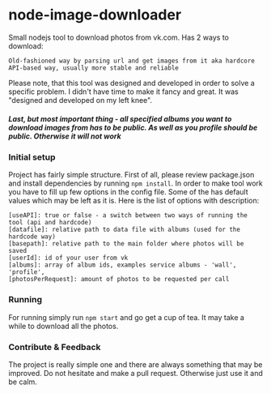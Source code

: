 # node-image-downloader

Small nodejs tool to download photos from vk.com. Has 2 ways to download:

    Old-fashioned way by parsing url and get images from it aka hardcore
    API-based way, usually more stable and reliable

Please note, that this tool was designed and developed in order to solve a specific problem.
I didn't have time to make it fancy and great.
It was "designed and developed on my left knee".
##### Last, but most important thing - all specified albums you want to download images from has to be public. As well as you profile should be public. Otherwise it will not work

### Initial setup
Project has fairly simple structure. First of all, please review package.json
and install dependencies by running `npm install`.
In order to make tool work you have to fill up few options in the config file. Some of the has default values which may be left as it is.
Here is the list of options with description:

    [useAPI]: true or false - a switch between two ways of running the tool (api and hardcode)
    [datafile]: relative path to data file with albums (used for the hardcode way)
    [basepath]: relative path to the main folder where photos will be saved
    [userId]: id of your user from vk
    [albums]: array of album ids, examples service albums - 'wall', 'profile',
    [photosPerRequest]: amount of photos to be requested per call

### Running
For running simply run `npm start` and go get a cup of tea.
It may take a while to download all the photos.

### Contribute & Feedback
The project is really simple one and there are always something that may be improved.
Do not hesitate and make a pull request. Otherwise just use it and be calm.
